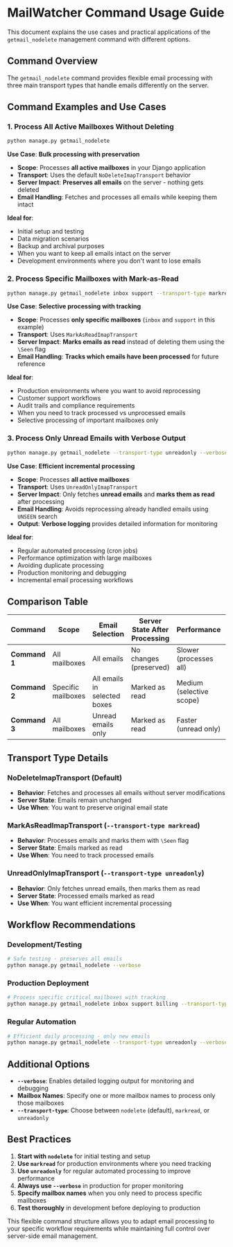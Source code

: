 # MailWatcher Command Usage Guide

This document explains the use cases and practical applications of the `getmail_nodelete` management command with different options.

## Command Overview

The `getmail_nodelete` command provides flexible email processing with three main transport types that handle emails differently on the server.

## Command Examples and Use Cases

### 1. Process All Active Mailboxes Without Deleting

```bash
python manage.py getmail_nodelete
```

**Use Case**: **Bulk processing with preservation**

- **Scope**: Processes **all active mailboxes** in your Django application
- **Transport**: Uses the default `NoDeleteImapTransport` behavior
- **Server Impact**: **Preserves all emails** on the server - nothing gets deleted
- **Email Handling**: Fetches and processes all emails while keeping them intact

**Ideal for**:
- Initial setup and testing
- Data migration scenarios
- Backup and archival purposes
- When you want to keep all emails intact on the server
- Development environments where you don't want to lose emails

### 2. Process Specific Mailboxes with Mark-as-Read

```bash
python manage.py getmail_nodelete inbox support --transport-type markread
```

**Use Case**: **Selective processing with tracking**

- **Scope**: Processes **only specific mailboxes** (`inbox` and `support` in this example)
- **Transport**: Uses `MarkAsReadImapTransport` 
- **Server Impact**: **Marks emails as read** instead of deleting them using the `\Seen` flag
- **Email Handling**: **Tracks which emails have been processed** for future reference

**Ideal for**:
- Production environments where you want to avoid reprocessing
- Customer support workflows
- Audit trails and compliance requirements
- When you need to track processed vs unprocessed emails
- Selective processing of important mailboxes only

### 3. Process Only Unread Emails with Verbose Output

```bash
python manage.py getmail_nodelete --transport-type unreadonly --verbose
```

**Use Case**: **Efficient incremental processing**

- **Scope**: Processes **all active mailboxes**
- **Transport**: Uses `UnreadOnlyImapTransport`
- **Server Impact**: Only fetches **unread emails** and **marks them as read** after processing
- **Email Handling**: Avoids reprocessing already handled emails using `UNSEEN` search
- **Output**: **Verbose logging** provides detailed information for monitoring

**Ideal for**:
- Regular automated processing (cron jobs)
- Performance optimization with large mailboxes
- Avoiding duplicate processing
- Production monitoring and debugging
- Incremental email processing workflows

## Comparison Table

| Command | Scope | Email Selection | Server State After Processing | Performance | Best For |
|---------|-------|----------------|-------------------------------|-------------|----------|
| **Command 1** | All mailboxes | All emails | No changes (preserved) | Slower (processes all) | Initial setup, backup |
| **Command 2** | Specific mailboxes | All emails in selected boxes | Marked as read | Medium (selective scope) | Targeted processing |
| **Command 3** | All mailboxes | Unread emails only | Marked as read | Faster (unread only) | Regular automation |

## Transport Type Details

### NoDeleteImapTransport (Default)
- **Behavior**: Fetches and processes all emails without server modifications
- **Server State**: Emails remain unchanged
- **Use When**: You want to preserve original email state

### MarkAsReadImapTransport (`--transport-type markread`)
- **Behavior**: Processes emails and marks them with `\Seen` flag
- **Server State**: Emails marked as read
- **Use When**: You need to track processed emails

### UnreadOnlyImapTransport (`--transport-type unreadonly`)
- **Behavior**: Only fetches unread emails, then marks them as read
- **Server State**: Processed emails marked as read
- **Use When**: You want efficient incremental processing

## Workflow Recommendations

### Development/Testing
```bash
# Safe testing - preserves all emails
python manage.py getmail_nodelete --verbose
```

### Production Deployment
```bash
# Process specific critical mailboxes with tracking
python manage.py getmail_nodelete inbox support billing --transport-type markread --verbose
```

### Regular Automation
```bash
# Efficient daily processing - only new emails
python manage.py getmail_nodelete --transport-type unreadonly --verbose
```

## Additional Options

- **`--verbose`**: Enables detailed logging output for monitoring and debugging
- **Mailbox Names**: Specify one or more mailbox names to process only those mailboxes
- **`--transport-type`**: Choose between `nodelete` (default), `markread`, or `unreadonly`

## Best Practices

1. **Start with `nodelete`** for initial testing and setup
2. **Use `markread`** for production environments where you need tracking
3. **Use `unreadonly`** for regular automated processing to improve performance
4. **Always use `--verbose`** in production for proper monitoring
5. **Specify mailbox names** when you only need to process specific mailboxes
6. **Test thoroughly** in development before deploying to production

This flexible command structure allows you to adapt email processing to your specific workflow requirements while maintaining full control over server-side email management.
